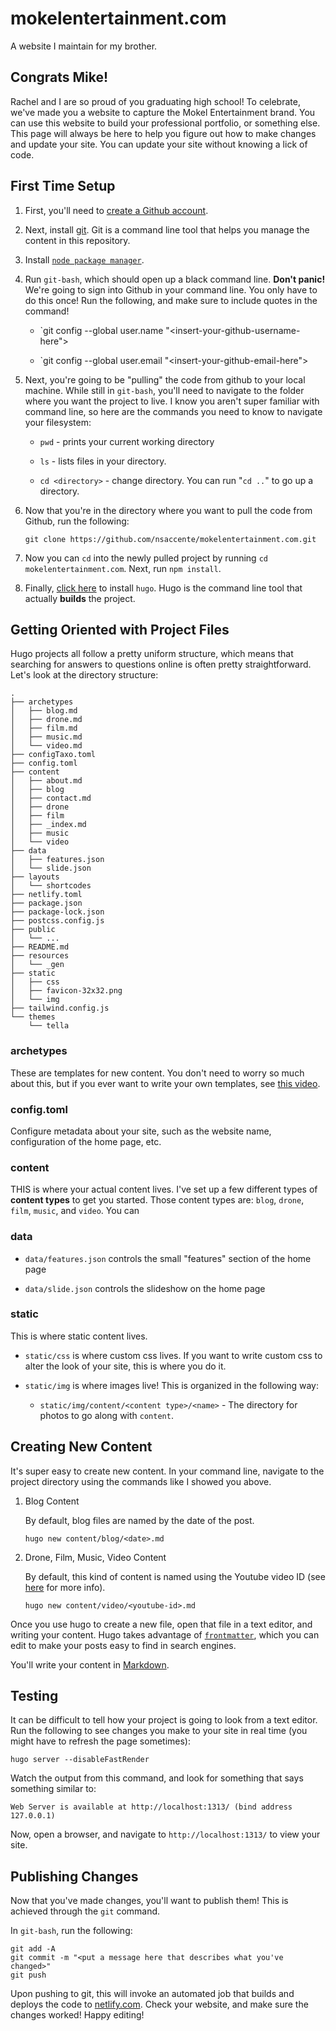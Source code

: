 # mokelentertainment.com
A website I maintain for my brother.

## Congrats Mike!
Rachel and I are so proud of you graduating high school! To celebrate, we've
made you a website to capture the Mokel Entertainment brand. You can use this
website to build your professional portfolio, or something else. This page will
always be here to help you figure out how to make changes and update your site.
You can update your site without knowing a lick of code.

## First Time Setup

1. First, you'll need to [create a Github
account](https://github.com/signup?ref_cta=Sign+up&ref_loc=header+logged+out&ref_page=%2F&source=header-home).

1. Next, install
[git](https://git-scm.com/book/en/v2/Getting-Started-Installing-Git). Git is a
command line tool that helps you manage the content in this repository.

1. Install [`node package manager`](https://nodejs.org/en/download).

1. Run `git-bash`, which should open up a black command line. **Don't panic!**
We're going to sign into Github in your command line. You only have to do this
once! Run the following, and make sure to include quotes in the command!

    * `git config --global user.name "<insert-your-github-username-here">

    * `git config --global user.email "<insert-your-github-email-here">

1. Next, you're going to be "pulling" the code from github to your local
machine. While still in `git-bash`, you'll need to navigate to the folder where
you want the project to live. I know you aren't super familiar with command
line, so here are the commands you need to know to navigate your filesystem:

    * `pwd` - prints your current working directory

    * `ls` - lists files in your directory.

    * `cd <directory>` - change directory. You can run "`cd ..`" to go up a
    directory.

1. Now that you're in the directory where you want to pull the code from Github,
run the following:

    ```
    git clone https://github.com/nsaccente/mokelentertainment.com.git
    ```

1. Now you can `cd` into the newly pulled project by running `cd mokelentertainment.com`. Next, run `npm install`.

1. Finally, [click
here](https://github.com/gohugoio/hugo/releases/download/v0.112.5/hugo_extended_0.112.5_windows-amd64.zip)
to install `hugo`. Hugo is the command line tool that actually **builds** the
project.


## Getting Oriented with Project Files

Hugo projects all follow a pretty uniform structure, which means that searching
for answers to questions online is often pretty straightforward. Let's look at
the directory structure:

```
.
├── archetypes 
│   ├── blog.md
│   ├── drone.md
│   ├── film.md
│   ├── music.md
│   └── video.md
├── configTaxo.toml
├── config.toml
├── content
│   ├── about.md
│   ├── blog
│   ├── contact.md
│   ├── drone
│   ├── film
│   ├── _index.md
│   ├── music
│   └── video
├── data
│   ├── features.json
│   └── slide.json
├── layouts
│   └── shortcodes
├── netlify.toml
├── package.json
├── package-lock.json
├── postcss.config.js
├── public
│   └── ...
├── README.md
├── resources
│   └── _gen
├── static
│   ├── css
│   ├── favicon-32x32.png
│   └── img
├── tailwind.config.js
└── themes
    └── tella
```

### archetypes

These are templates for new content. You don't need to worry so much about this,
but if you ever want to write your own templates, see [this
video](https://www.giraffeacademy.com/static-site-generators/hugo/archetypes/).

### config.toml

Configure metadata about your site, such as the website name, configuration of
the home page, etc.

### content

THIS is where your actual content lives. I've set up a few different types of **content types** to get you started. Those content types are: `blog`, `drone`, `film`, `music`, and `video`. You can 

### data

* `data/features.json` controls the small "features" section of the home page

* `data/slide.json` controls the slideshow on the home page

### static

This is where static content lives.

* `static/css` is where custom css lives. If you want to write custom css to alter the look of your site, this is where you do it.

* `static/img` is where images live! This is organized in the following way:

    * `static/img/content/<content type>/<name>` - The directory for photos to go along with `content`.


## Creating New Content

It's super easy to create new content. In your command line, navigate to the
project directory using the commands like I showed you above. 

1. Blog Content

    By default, blog files are named by the date of the post.

    ```
    hugo new content/blog/<date>.md
    ```

1. Drone, Film, Music, Video Content

    By default, this kind of content is named using the Youtube video ID (see
    [here](https://gohugo.io/content-management/shortcodes/#youtube) for more info).

    ```
    hugo new content/video/<youtube-id>.md
    ```

Once you use hugo to create a new file, open that file in a text editor, and
writing your content. Hugo takes advantage of
[`frontmatter`](https://gohugo.io/content-management/front-matter), which you
can edit to make your posts easy to find in search engines.

You'll write your content in [Markdown](https://www.markdownguide.org/).

## Testing 

It can be difficult to tell how your project is going to look from a text editor. Run the following to see changes you make to your site in real time (you might have to refresh the page sometimes):

```
hugo server --disableFastRender
```

Watch the output from this command, and look for something that says something similar to:

```
Web Server is available at http://localhost:1313/ (bind address 127.0.0.1)
```

Now, open a browser, and navigate to `http://localhost:1313/` to view your site.

## Publishing Changes

Now that you've made changes, you'll want to publish them! This is achieved through the `git` command.

In `git-bash`, run the following:

```
git add -A
git commit -m "<put a message here that describes what you've changed>"
git push
```

Upon pushing to git, this will invoke an automated job that builds and deploys
the code to [netlify.com](https://www.netlify.com/). Check your website, and
make sure the changes worked! Happy editing!